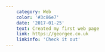 ```yaml
---
    category: Web
    color: '#3c86e7'
    date: '2017-01-25'
    text: Created my first web page
    link: https://georgee.co.uk
    linkinfo: 'Check it out'
---
```

